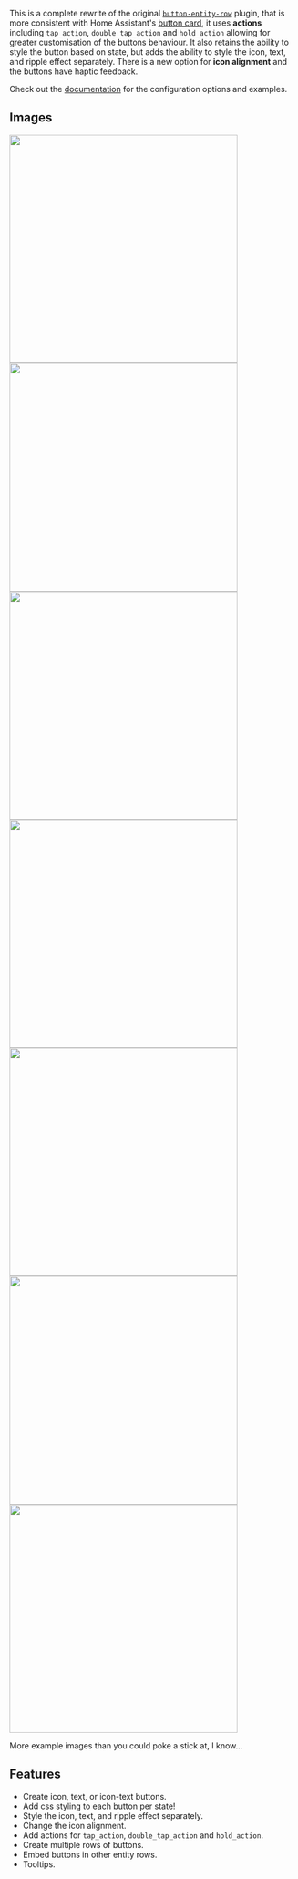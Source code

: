 This is a complete rewrite of the original [`button-entity-row`](https://github.com/custom-cards/button-entity-row) plugin, that is more consistent with Home Assistant's [button card](https://www.home-assistant.io/lovelace/button/), it uses **actions** including `tap_action`, `double_tap_action` and `hold_action` allowing for greater customisation of the buttons behaviour. It also retains the ability to style the button based on state, but adds the ability to style the icon, text, and ripple effect separately. There is a new option for **icon alignment** and the buttons have haptic feedback.

Check out the [documentation](https://github.com/jcwillox/lovelace-paper-buttons-row) for the configuration options and examples. 

## Images
<img src="https://github.com/jcwillox/lovelace-paper-buttons-row/blob/master/examples/example-5.gif?raw=true" width="400px">
<img src="https://github.com/jcwillox/lovelace-paper-buttons-row/blob/master/examples/example-3.png?raw=true" width="400px">
<img src="https://github.com/jcwillox/lovelace-paper-buttons-row/blob/master/examples/example-1.gif?raw=true" width="400px">
<img src="https://github.com/jcwillox/lovelace-paper-buttons-row/blob/master/examples/example-1-1.gif?raw=true" width="400px">
<img src="https://github.com/jcwillox/lovelace-paper-buttons-row/blob/master/examples/example-4.gif?raw=true" width="400px">
<img src="https://github.com/jcwillox/lovelace-paper-buttons-row/blob/master/examples/example-2.png?raw=true" width="400px">
<img src="https://github.com/jcwillox/lovelace-paper-buttons-row/blob/master/examples/example-embedded.png?raw=true" width="400px">

More example images than you could poke a stick at, I know...

## Features
* Create icon, text, or icon-text buttons.
* Add css styling to each button per state!
* Style the icon, text, and ripple effect separately.
* Change the icon alignment.
* Add actions for `tap_action`, `double_tap_action` and `hold_action`.
* Create multiple rows of buttons.
* Embed buttons in other entity rows.
* Tooltips.